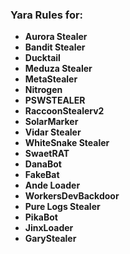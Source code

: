 ### Yara Rules for: 

- **Aurora Stealer**
- **Bandit Stealer**
- **Ducktail**
- **Meduza Stealer**
- **MetaStealer**
- **Nitrogen**
- **PSWSTEALER**
- **RaccoonStealerv2**
- **SolarMarker**
- **Vidar Stealer**
- **WhiteSnake Stealer**
- **SwaetRAT**
- **DanaBot**
- **FakeBat**
- **Ande Loader**
- **WorkersDevBackdoor**
- **Pure Logs Stealer**
- **PikaBot**
- **JinxLoader**
- **GaryStealer**
